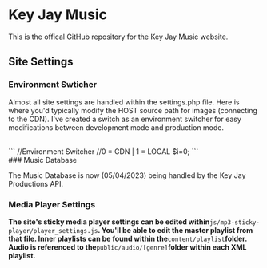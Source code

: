 # Key Jay Music

This is the offical GitHub repository for the Key Jay Music website.
<br>
## Site Settings

### Environment Swticher

Almost all site settings are handled within the settings.php file.
Here is where you'd typically modify the HOST source path for images (connecting to the CDN). I've created a switch as an environment switcher for easy modifications between development mode and production mode.

<br>
```
//Environment Switcher
//0 = CDN | 1 = LOCAL
$i=0;
```

<br>
### Music Database

The Music Database is now (05/04/2023) being handled by the Key Jay Productions API.

### **Media Player Settings**

**The site's sticky media player settings can be edited within**`js/mp3-sticky-player/player_settings.js`**. You'll be able to edit the master playlist from that file. Inner playlists can be found within the**`content/playlist`**folder. Audio is referenced to the**`public/audio/[genre]`**folder within each XML playlist.**